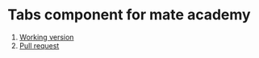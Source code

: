 # Tabs component for mate academy

1. [Working version](https://samvimes01.github.io/tabsAdv/)
2. [Pull request](https://github.com/samvimes01/tabsAdv/pull/1/files)